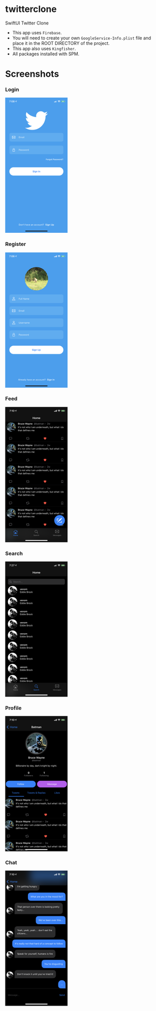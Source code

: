 # twitterclone
SwiftUI Twitter Clone
* This app uses `Firebase`.
* You will need to create your own `GoogleService-Info.plist` file and place it in the ROOT DIRECTORY of the project.
* This app also uses `Kingfisher`.
* All packages installed with SPM.

# Screenshots

<h3>Login</h3>
<img src="Screenshots/login.png" alt="drawing" width="200"/>
<h3>Register</h3>
<img src="Screenshots/register.png" alt="drawing" width="200"/>
<h3>Feed</h3>
<img src="Screenshots/feed.png" alt="drawing" width="200"/>
<h3>Search</h3>
<img src="Screenshots/search.png" alt="drawing" width="200"/>
<h3>Profile</h3>
<img src="Screenshots/profile.png" alt="drawing" width="200"/>
<h3>Chat</h3>
<img src="Screenshots/chat.png" alt="drawing" width="200"/>
